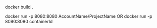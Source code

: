 <!-- To run the project -->
<!-- Please run the following command -->

<!-- 1. Build the project -->

docker build .

<!-- 2. Run the project on 8080 port -->

docker run -p 8080:8080 AccountName/ProjectName
OR
docker run -p 8080:8080 containerId

